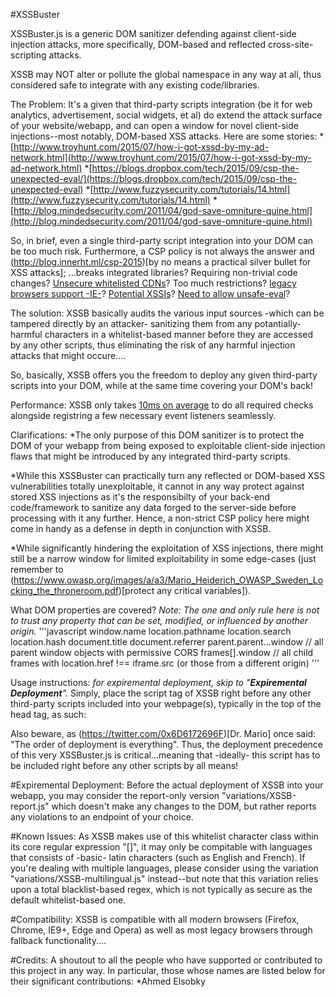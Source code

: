 #XSSBuster

XSSBuster.js is a generic DOM sanitizer defending against client-side injection attacks, more specifically, DOM-based and reflected cross-site-scripting attacks.

XSSB may NOT alter or pollute the global namespace in any way at all, thus considered safe to integrate with any existing code/libraries.

The Problem:
    It's a given that third-party scripts integration (be it for web analytics, advertisement, social widgets, et al) do extend the attack surface of your website/webapp, and can open a window for novel client-side injections--most notably, DOM-based XSS attacks. Here are some stories:
*[http://www.troyhunt.com/2015/07/how-i-got-xssd-by-my-ad-network.html](http://www.troyhunt.com/2015/07/how-i-got-xssd-by-my-ad-network.html)
*[https://blogs.dropbox.com/tech/2015/09/csp-the-unexpected-eval/](https://blogs.dropbox.com/tech/2015/09/csp-the-unexpected-eval)
*[http://www.fuzzysecurity.com/tutorials/14.html](http://www.fuzzysecurity.com/tutorials/14.html)
*[http://blog.mindedsecurity.com/2011/04/god-save-omniture-quine.html](http://blog.mindedsecurity.com/2011/04/god-save-omniture-quine.html)

So, in brief, even a single third-party script integration into your DOM can be too much risk. Furthermore, a CSP policy is not always the answer and (http://blog.innerht.ml/csp-2015)[by no means a practical silver bullet for XSS attacks]; ...breaks integrated libraries? Requiring non-trivial code changes? [Unsecure whitelisted CDNs](https://github.com/cure53/XSSChallengeWiki/wiki/H5SC-Minichallenge-3:-%22Sh*t,-it's-CSP!%22)? Too much restrictions? [legacy browsers support -IE-](http://caniuse.com/csp)? [Potential XSSIs](https://www.kittenpics.org/wp-content/uploads/2015/11/blackhat-eu-15.pdf)? [Need to allow unsafe-eval](https://blogs.dropbox.com/tech/2015/09/csp-the-unexpected-eval)?

The solution:
    XSSB basically audits the various input sources -which can be tampered directly by an attacker- sanitizing them from any potantially-harmful characters in a whitelist-based manner before they are accessed by any other scripts, thus eliminating the risk of any harmful injection attacks that might occure....

So, basically, XSSB offers you the freedom to deploy any given third-party scripts into your DOM, while at the same time covering your DOM's back!

Performance:
    XSSB only takes [10ms on average](/tests/perf) to do all required checks alongside registring a few necessary event listeners seamlessly.

Clarifications:
*The only purpose of this DOM sanitizer is to protect the DOM of your webapp from being exposed to exploitable client-side injection flaws that might be introduced by any integrated third-party scripts.

*While this XSSBuster can practically turn any reflected or DOM-based XSS vulnerabilities totally unexploitable, it cannot in any way protect against stored XSS injections as it's the responsibilty of your back-end code/framework to sanitize any data forged to the server-side before processing with it any further. Hence, a non-strict CSP policy here might come in handy as a defense in depth in conjunction with XSSB.

*While significantly hindering the exploitation of XSS injections, there might still be a narrow window for limited exploitability in some edge-cases (just remember to (https://www.owasp.org/images/a/a3/Mario_Heiderich_OWASP_Sweden_Locking_the_throneroom.pdf)[protect any critical variables]).

What DOM properties are covered?
*Note: The one and only rule here is not to trust any property that can be set, modified, or influenced by another origin.*
'''javascript
window.name
location.pathname
location.search
location.hash
document.title
document.referrer
parent.parent...window // all parent window objects with permissive CORS
frames[].window // all child frames with location.href !== iframe.src (or those from a different origin)
'''

Usage instructions:
*for expiremental deployment, skip to "**Expiremental Deployment**".*
    Simply, place the script tag of XSSB right before any other third-party scripts included into your webpage(s), typically in the top of the head tag, as such:
<head>
<title>example</title>
<script type='text/javascript' src='XSSBuster.js'></script>
<script type='text/javascript' src='thirdParty-script.js'></script>
</head>

Also beware, as (https://twitter.com/0x6D6172696F)[Dr. Mario] once said: "The order of deployment is everything". Thus, the deployment precedence of this very XSSBuster.js is critical...meaning that -ideally- this script has to be included right before any other scripts by all means!

#Expiremental Deployment:
    Before the actual deployment of XSSB into your webapp, you may consider the report-only version "variations/XSSB-report.js" which doesn't make any changes to the DOM, but rather reports any violations to an endpoint of your choice.

#Known Issues:
    As XSSB makes use of this whitelist character class within its core regular expression "[]", it may only be compitable with languages that consists of -basic- latin characters (such as English and French). If you're dealing with multiple languages, please consider using the variation "variations/XSSB-multilingual.js" instead--but note that this variation relies upon a total blacklist-based regex, which is not typically as secure as the default whitelist-based one.

#Compatibility:
    XSSB is compatible with all modern browsers (Firefox, Chrome, IE9+, Edge and Opera) as well as most legacy browsers through fallback functionality....

#Credits:
    A shoutout to all the people who have supported or contributed to this project in any way. In particular, those whose names are listed below for their significant contributions:
*Ahmed Elsobky
